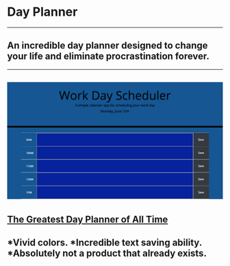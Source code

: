 # Day Planner
---  
## An incredible day planner designed to change your life and eliminate procrastination forever.  
---  
![A Day Planner in the Life](./img.png)  
---  
[The Greatest Day Planner of All Time](https://chadfromspace.github.io/Homework5/)
---  
*Vivid colors.
*Incredible text saving ability.
*Absolutely not a product that already exists.
---